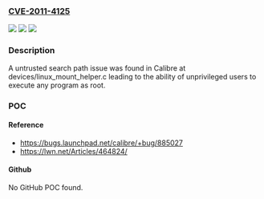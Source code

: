 ### [CVE-2011-4125](https://cve.mitre.org/cgi-bin/cvename.cgi?name=CVE-2011-4125)
![](https://img.shields.io/static/v1?label=Product&message=Calibre&color=blue)
![](https://img.shields.io/static/v1?label=Version&message=n%2Fa&color=blue)
![](https://img.shields.io/static/v1?label=Vulnerability&message=CWE-426&color=brighgreen)

### Description

A untrusted search path issue was found in Calibre at devices/linux_mount_helper.c leading to the ability of unprivileged users to execute any program as root.

### POC

#### Reference
- https://bugs.launchpad.net/calibre/+bug/885027
- https://lwn.net/Articles/464824/

#### Github
No GitHub POC found.

